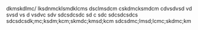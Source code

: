 
dkmskdlmc/ lksdnmcklsmdklcms
dsclmsdcm
cskdmcksmdcm
cdvsdvsd vd svsd vs d vsdvc sdv
sdcsdcsdc sd c sdc sdcsdcsdcs
sdcsdcsdk;mc;ksdm;kcm;skmdc;kmsd;kcm
sdcsdmc;lmsd;lcmc;skdmc;km
